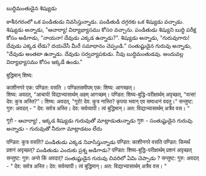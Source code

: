 బుద్ధిమంతుడైన శిష్యుడు 

కాశీనగరంలో ఒక పండితుడు నివసిస్తున్నాడు. 
పండితుడి దగ్గరకు ఒక శిష్యుడు వచ్చాడు.
శిష్యుడు అన్నాడు,  "ఆచార్యా! విద్యాభ్యాసము కోసo వచ్చాను. 
పండితుడు శిష్యుని బుద్ధి పరీక్ష కోసం అడిగాడు, "నాయనా! దేవుడు ఎక్కడ ఉన్నాడు?". శిష్యుడు అన్నాడు, "గురువుగారు! దేవుడు ఎక్కడ లేడు? దయచేసీ మీరే సమాధానం చెప్పండి." సంతుష్టుడైన గురువు అన్నాడు, "దేవుడు అంతటా ఉన్నాడు. దేవుడు సర్వవ్యాపకుడు. నీవు బుద్ధిమంతుడవు. అందువల్ల విద్యాభ్యాసము కోసం ఇక్కడే ఉండు." 

बुद्धिमान् शिष्य:

काशीनगरे एक: पण्डित: वसति । 
पण्डितसमीपम् एक: शिष्य: आगच्छत्।  
शिष्य: अवदत्, "आचार्य! विद्याभ्यासार्थम् अहम् आगच्छम्। 
पण्डित: शिष्य-बुद्धि-परीक्षार्थम् अपृच्छत्, "वत्स! देव: कुत्र अस्ति?"। 
शिष्य: अवदत्, "गूरो! देव: कुत्र नास्ति? कृपया भवान् एव समाधानं वदतु।" सन्तुष्ट: गुरु: अवदत् - " देव: सर्वत्र अस्ति। देव: सर्वव्यापी। त्वं बुद्धिमान्। अत: विद्याभ्यासार्थम् अत्रैव वस। "  

गूरो  - ఆచార్యా! , ఇక్కడ శిష్యుడు గురువుతో మాట్లాడుతున్నాడు 
गुरुः  - సంతుష్టుడైన గురువు అన్నాడు - గురువుతో నీరుగా మాట్లాడటం లేదు 

पण्डित: कुत्र  वसति? పండితుడు ఎక్కడ నివాసిస్తున్నాడు 
पण्डित: काशीनगरे वसति 
पण्डित: किमर्थं प्रशनं  अपृच्छत्?  పండితుడు ఎందుకు ప్రశ్న అడిగాడు?
पण्डित: शिष्य-बुद्धि-परीक्षार्थम् प्रशनं  अपृच्छत्
सन्तुष्ट: गुरु: अन्ते किं अवदत्? సంతుష్టుడైన గురువు చివరిలో ఏమి చెప్పాడు ? 
सन्तुष्ट: गुरु: अवदत् - " देव: सर्वत्र अस्ति। देव: सर्वव्यापी। त्वं बुद्धिमान्। अत: विद्याभ्यासार्थम् अत्रैव वस। "


